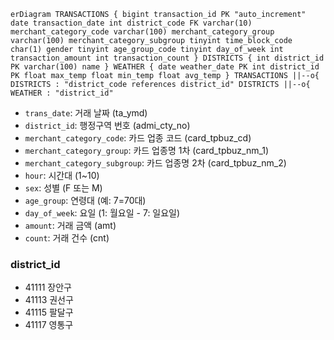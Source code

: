 ```mermaid
erDiagram TRANSACTIONS { bigint transaction_id PK "auto_increment" date transaction_date int district_code FK varchar(10) merchant_category_code varchar(100) merchant_category_group varchar(100) merchant_category_subgroup tinyint time_block_code char(1) gender tinyint age_group_code tinyint day_of_week int transaction_amount int transaction_count } DISTRICTS { int district_id PK varchar(100) name } WEATHER { date weather_date PK int district_id PK float max_temp float min_temp float avg_temp } TRANSACTIONS ||--o{ DISTRICTS : "district_code references district_id" DISTRICTS ||--o{ WEATHER : "district_id"
```

- `trans_date`: 거래 날짜 (ta_ymd)
- `district_id`: 행정구역 번호 (admi_cty_no)
- `merchant_category_code`: 카드 업종 코드 (card_tpbuz_cd)
- `merchant_category_group`: 카드 업종명 1차 (card_tpbuz_nm_1)
- `merchant_category_subgroup`: 카드 업종명 2차 (card_tpbuz_nm_2)
- `hour`: 시간대 (1~10)
- `sex`: 성별 (F 또는 M)
- `age_group`: 연령대 (예: 7=70대)
- `day_of_week`: 요일 (1: 월요일 - 7: 일요일)
- `amount`: 거래 금액 (amt)
- `count`: 거래 건수 (cnt)

### district_id
- 41111 장안구
- 41113 권선구
- 41115 팔달구
- 41117 영통구
